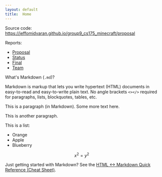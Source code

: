 ```yaml
---
layout: default
title:  Home
---
```


Source code: https://jeffomidvaran.github.io/group9_cs175_minecraft/proposal

Reports:

- [Proposal](https://jeffomidvaran.github.io/group9_cs175_minecraft/proposal)
- [Status](status.html)
- [Final](final.html)
- [Team](https://jeffomidvaran.github.io/group9_cs175_minecraft/team)

What's Markdown (`.md`)?

Markdown is markup that lets you write hypertext (HTML) documents
in easy-to-read and easy-to-write plain text.
No angle brackets `<></>` required for
paragraphs, lists, blockquotes, tables, etc.


This is a paragraph (in Markdown). Some more
text here.

This is another paragraph.

This is a list:

- Orange
- Apple
- Blueberry

$$x^2 = y^2$$


Just getting started with Markdown?
See the [HTML <-> Markdown Quick Reference (Cheat Sheet)][quickref].


[quickref]: https://github.com/mundimark/quickrefs/blob/master/HTML.md
